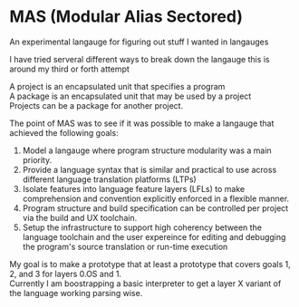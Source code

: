 # MAS (Modular Alias Sectored)

An experimental langauge for figuring out stuff I wanted in langauges

I have tried serveral different ways to break down the langauge this is around my third or forth attempt

A project is an encapsulated unit that specifies a program  
A package is an encapsulated unit that may be used by a project  
Projects can be a package for another project.  

The point of MAS was to see if it was possible to make a langauge that achieved the following goals:
1. Model a langauge where program structure modularity was a main priority.
2. Provide a language syntax that is similar and practical to use across different 
	language translation platforms (LTPs)
3. Isolate features into language feature layers (LFLs) to make comprehension and convention
	 explicitly enforced in a flexible manner.
4. Program structure and build specification can be controlled per project via the build and UX toolchain.
5. Setup the infrastructure to support high coherency between the language toolchain and the 
   user expereince for editing and debugging the program's source translation or run-time execution
  
  
My goal is to make a prototype that at least a prototype that covers goals 1, 2, and 3 for layers 0.OS and 1.  
Currently I am boostrapping a basic interpreter to get a layer X variant of the language working parsing wise.
